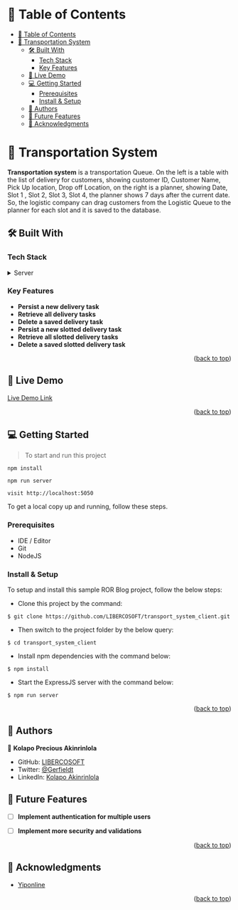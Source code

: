 # 📗 Table of Contents

- [📗 Table of Contents](#-table-of-contents)
- [📖 Transportation System ](#-transportation-system-)
  - [🛠 Built With ](#-built-with-)
    - [Tech Stack ](#tech-stack-)
    - [Key Features ](#key-features-)
  - [🚀 Live Demo ](#-live-demo-)
  - [💻 Getting Started ](#-getting-started-)
    - [Prerequisites](#prerequisites)
    - [Install \& Setup](#install--setup)
  - [👥 Authors ](#-authors-)
  - [🔭 Future Features ](#-future-features-)
  - [🙏 Acknowledgments ](#-acknowledgments-)

<!-- PROJECT DESCRIPTION -->

# 📖 Transportation System <a name="about-project"></a>

**Transportation system** is a transportation Queue. On the left is a table with the list of delivery for customers, showing customer ID, Customer Name, Pick Up location, Drop off Location, on the right is a planner, showing Date, Slot 1 , Slot 2, Slot 3, Slot 4, the planner shows 7 days after the current date. So, the logistic company can drag customers from the Logistic Queue to the planner for each slot and it is saved to the database.

## 🛠 Built With <a name="built-with"></a>

### Tech Stack <a name="tech-stack"></a>

<details>
  <summary>Server</summary>
  <ul>
    <li><a href="https://nodejs.org/en">NodeJS</a></li>
    <li><a href="https://expressjs.com">ExpressJS</a></li>
    <li><a href="https://www.mongodb.com/atlas/database">MongoDB</a></li>
    <li><a href="https://mongoosejs.com">Mongoose</a></li>
  </ul>
</details>

### Key Features <a name="key-features"></a>

- **Persist a new delivery task**
- **Retrieve all delivery tasks**
- **Delete a saved delivery task**
- **Persist a new slotted delivery task**
- **Retrieve all slotted delivery tasks**
- **Delete a saved slotted delivery task**
  

<p align="right">(<a href="#readme-top">back to top</a>)</p>

## 🚀 Live Demo <a name="live-demo"></a>

[Live Demo Link](https://budget-app-production-3559.up.railway.app/)

<p align="right">(<a href="#readme-top">back to top</a>)</p>

## 💻 Getting Started <a name="getting-started"></a>

> To start and run this project
```
npm install
```
```
npm run server
```
```
visit http://localhost:5050
```
To get a local copy up and running, follow these steps.

### Prerequisites

- IDE / Editor
- Git 
- NodeJS


### Install & Setup

To setup and install this sample ROR Blog project, follow the below steps:
- Clone this project by the command: 

```
$ git clone https://github.com/LIBERCOSOFT/transport_system_client.git
```

- Then switch to the project folder by the below query:

```
$ cd transport_system_client
```

- Install npm dependencies with the command below:
```
$ npm install
```

- Start the ExpressJS server with the command below:
```
$ npm run server
```


<p align="right">(<a href="#readme-top">back to top</a>)</p>

<!-- AUTHORS -->

## 👥 Authors <a name="authors"></a>

👤 **Kolapo Precious Akinrinlola**

- GitHub: [LIBERCOSOFT](https://github.com/LIBERCOSOFT)
- Twitter: [@Gerfieldt](https://twitter.com/Gerfieldt)
- LinkedIn: [Kolapo Akinrinlola](https://linkedin.com/in/kolapo-akinrinlola)

<!-- FUTURE FEATURES -->

## 🔭 Future Features <a name="future-features"></a>
- [ ] **Implement authentication for multiple users**
- [ ] **Implement more security and validations**


<p align="right">(<a href="#readme-top">back to top</a>)</p>

## 🙏 Acknowledgments <a name="acknowledgements"></a>

- [Yiponline](https://www.yiponline.com/)


<p align="right">(<a href="#readme-top">back to top</a>)</p>